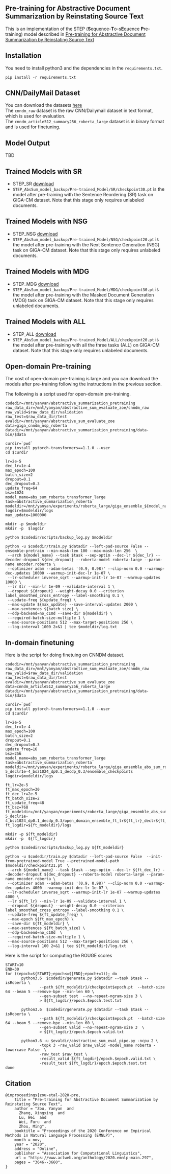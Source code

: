 ## Pre-training for Abstractive Document Summarization by Reinstating Source Text
This is an implementation of the STEP (**S**equence-**T**o-s**E**quence **P**re-training) model described in [Pre-training for Abstractive Document Summarization by Reinstating Source Text](https://www.aclweb.org/anthology/2020.emnlp-main.297.pdf)

## Installation
You need to install python3 and the dependencies in the ```requirements.txt```.
```
pip install -r requirements.txt
```

## CNN/DailyMail Dataset
You can download the datasets [here](https://microsoft-my.sharepoint.com/:u:/g/personal/xizhang_microsoft_com1/ERaYAOUGjwNCpkjfeg8J0QYBSHc9T-jWUOSmTIFJ6l9tPA?e=VkDCfx) <br>
The `cnndm_raw` dataset is the raw CNN/Dailymail dataset in text format, which is used for evaluation. <br>
The `cnndm_article512_summary256_roberta_large` dataset is in binary format and is used for finetuning.

## Model Output
TBD

## Trained Models with SR
* STEP_SR [download](https://xingxingzhang.blob.core.windows.net/share/step/Pre-trained_Model/SR/checkpoint30.pt)
 * `STEP_AbsSum_model_backup/Pre-trained_Model/SR/checkpoint30.pt` is the model after pre-training with the Sentence Reordering (SR) task on GIGA-CM dataset. Note that this stage only requires unlabeled documents.
 

## Trained Models with NSG
* STEP_NSG [download](https://xingxingzhang.blob.core.windows.net/share/step/Pre-trained_Model/NSG/checkpoint20.pt)
 * `STEP_AbsSum_model_backup/Pre-trained_Model/NSG/checkpoint20.pt` is the model after pre-training with the Next Sentence Generation (NSG) task on GIGA-CM dataset. Note that this stage only requires unlabeled documents.
 

## Trained Models with MDG
* STEP_MDG [download](https://xingxingzhang.blob.core.windows.net/share/step/Pre-trained_Model/MDG/checkpoint30.pt)
 * `STEP_AbsSum_model_backup/Pre-trained_Model/MDG/checkpoint30.pt` is the model after pre-training with the Masked Document Generation (MDG) task on GIGA-CM dataset. Note that this stage only requires unlabeled documents.
 

## Trained Models with ALL
* STEP_ALL [download](https://xingxingzhang.blob.core.windows.net/share/step/Pre-trained_Model/ALL/checkpoint20.pt)
 * `STEP_AbsSum_model_backup/Pre-trained_Model/ALL/checkpoint20.pt` is the model after pre-training with all the three tasks (ALL) on GIGA-CM dataset. Note that this stage only requires unlabeled documents.
 

## Open-domain Pre-training
The cost of open-domain pre-training is large and you can download the models after pre-training following the instructions in the previous section. <br>

The following is a script used for open-domain pre-training.
```
codedir=/mnt/yanyan/abstractive_summarization_pretraining
raw_data_dir=/mnt/yanyan/abstractive_sum_evaluate_zoe/cnndm_raw
raw_valid=$raw_data_dir/validation
raw_test=$raw_data_dir/test
evaldir=/mnt/yanyan/abstractive_sum_evaluate_zoe
data=giga_cnndm_nsp_roberta
datadir=/mnt/yanyan/abstractive_summarization_pretraining/data-bin/$data

curdir=`pwd`
pip install pytorch-transformers==1.1.0 --user
cd $curdir

lr=2e-5
dec_lr=1e-4
max_epoch=100
batch_size=2
dropout=0.1
dec_dropout=0.3
update_freq=64
bsz=1024
model_name=abs_sum_roberta_transformer_large
task=abstractive_summarization_roberta
modeldir=/mnt/yanyan/experiments/roberta_large/giga_ensemble_${model_name}_lr${lr}_declr${dec_lr}_bsz${bsz}_dp${dropout}_decdp_${dec_dropout}/ensemble_checkpoints
logdir=$modeldir/logs
max_update=1000000

mkdir -p $modeldir
mkdir -p  $logdir

python $codedir/scripts/backup_log.py $modeldir

python -u $codedir/train.py $datadir --left-pad-source False --ensemble-pretrain --min-mask-len 100 --max-mask-len 256  \
 --arch ${model_name} --task $task --sep-optim --dec-lr ${dec_lr} --decoder-dropout ${dec_dropout} --roberta-model roberta-large --param-name encoder.roberta \
 --optimizer adam --adam-betas '(0.9, 0.98)' --clip-norm 0.0 --warmup-dec-updates 10000 --warmup-init-dec-lr 1e-07 \
 --lr-scheduler inverse_sqrt --warmup-init-lr 1e-07 --warmup-updates 10000 \
 --lr $lr --min-lr 1e-09 --validate-interval 1 \
 --dropout ${dropout} --weight-decay 0.0 --criterion label_smoothed_cross_entropy --label-smoothing 0.1 \
 --update-freq ${update_freq} \
 --max-update ${max_update} --save-interval-updates 2000 \
 --max-sentences ${batch_size} \
 --ddp-backend=no_c10d --save-dir ${modeldir} \
 --required-batch-size-multiple 1 \
 --max-source-positions 512 --max-target-positions 256 \
 --log-interval 1000 2>&1 | tee $modeldir/log.txt
```

## In-domain finetuning
Here is the script for doing finetuing on CNNDM dataset.
```
codedir=/mnt/yanyan/abstractive_summarization_pretraining
raw_data_dir=/mnt/yanyan/abstractive_sum_evaluate_zoe/cnndm_raw
raw_valid=$raw_data_dir/validation
raw_test=$raw_data_dir/test
evaldir=/mnt/yanyan/abstractive_sum_evaluate_zoe
data=cnndm_article512_summary256_roberta_large
datadir=/mnt/yanyan/abstractive_summarization_pretraining/data-bin/$data

curdir=`pwd`
pip install pytorch-transformers==1.1.0 --user
cd $curdir

lr=2e-5
dec_lr=1e-4
max_epoch=100
batch_size=2
dropout=0.1
dec_dropout=0.3
update_freq=16
bsz=256
model_name=abs_sum_roberta_transformer_large
task=abstractive_summarization_roberta
modeldir=/mnt/yanyan/experiments/roberta_large/giga_ensemble_abs_sum_roberta_transformer_large_lr2e-5_declr1e-4_bsz1024_dp0.1_decdp_0.3/ensemble_checkpoints
logdir=$modeldir/logs

ft_lr=2e-5
ft_max_epoch=30
ft_dec_lr=2e-5
ft_batch_size=2
ft_update_freq=48
ft_bsz=768
ft_modeldir=/mnt/yanyan/experiments/roberta_large/giga_ensemble_abs_sum_roberta_transformer_large_lr2e-5_declr1e-4_bsz1024_dp0.1_decdp_0.3/open_domain_ensemble_ft_lr${ft_lr}_declr${ft_dec_lr}_bsz${ft_bsz}_dp${dropout}_decdp${dec_dropout}
ft_logdir=${ft_modeldir}/logs

mkdir -p ${ft_modeldir}
mkdir -p  ${ft_logdir}

python $codedir/scripts/backup_log.py ${ft_modeldir}

python -u $codedir/train.py $datadir --left-pad-source False  --init-from-pretrained-model True --pretrained-model-path $modeldir/checkpoint21.pt  \
 --arch ${model_name} --task $task --sep-optim --dec-lr ${ft_dec_lr} --decoder-dropout ${dec_dropout} --roberta-model roberta-large --param-name encoder.roberta \
 --optimizer adam --adam-betas '(0.9, 0.98)' --clip-norm 0.0 --warmup-dec-updates 4000 --warmup-init-dec-lr 1e-07 \
 --lr-scheduler inverse_sqrt --warmup-init-lr 1e-07 --warmup-updates 4000 \
 --lr ${ft_lr} --min-lr 1e-09 --validate-interval 1 \
 --dropout ${dropout} --weight-decay 0.0 --criterion label_smoothed_cross_entropy --label-smoothing 0.1 \
 --update-freq ${ft_update_freq} \
 --max-epoch ${ft_max_epoch} \
 --save-dir ${ft_modeldir} \
 --max-sentences ${ft_batch_size} \
 --ddp-backend=no_c10d  \
 --required-batch-size-multiple 1 \
 --max-source-positions 512 --max-target-positions 256 \
 --log-interval 100 2>&1 | tee ${ft_modeldir}/log.txt
```
Here is the script for computing the ROUGE scores
```
START=10
END=30
for ((epoch=${START};epoch<=${END};epoch+=1)); do
       python3.6  $codedir/generate.py $datadir --task $task --isRoberta \
               --path ${ft_modeldir}/checkpoint$epoch.pt  --batch-size 64 --beam 5 --remove-bpe --min-len 60 \
               --gen-subset test  --no-repeat-ngram-size 3 \
               > ${ft_logdir}/epoch.$epoch.test.txt

       python3.6  $codedir/generate.py $datadir --task $task --isRoberta \
               --path ${ft_modeldir}/checkpoint$epoch.pt  --batch-size 64 --beam 5 --remove-bpe --min-len 60 \
               --gen-subset valid --no-repeat-ngram-size 3  \
               > ${ft_logdir}/epoch.$epoch.valid.txt

       python3.6 -u $evaldir/abstractive_sum_eval_pipe.py -ncpu 2 \
               -topk 3 -raw_valid $raw_valid -model_name roberta -lowercase False  \
               -raw_test $raw_test \
               -result_valid ${ft_logdir}/epoch.$epoch.valid.txt \
               -result_test ${ft_logdir}/epoch.$epoch.test.txt 
done
```

## Citation
```
@inproceedings{zou-etal-2020-pre,
    title = "Pre-training for Abstractive Document Summarization by Reinstating Source Text",
    author = "Zou, Yanyan  and
      Zhang, Xingxing  and
      Lu, Wei  and
      Wei, Furu  and
      Zhou, Ming",
    booktitle = "Proceedings of the 2020 Conference on Empirical Methods in Natural Language Processing (EMNLP)",
    month = nov,
    year = "2020",
    address = "Online",
    publisher = "Association for Computational Linguistics",
    url = "https://www.aclweb.org/anthology/2020.emnlp-main.297",
    pages = "3646--3660",
}
```

